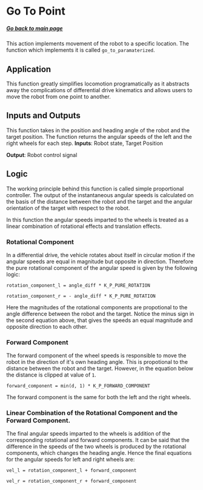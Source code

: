 # Go To Point
##### [Go back to main page](../../Documentation.md)

This action implements movement of the robot to a specific location. The function which implements it is called
`go_to_paramaterized`.

## Application
This function greatly simplifies locomotion programatically as it abstracts away the complications of differential
drive kinematics and allows users to move the robot from one point to another.

## Inputs and Outputs
This function takes in the position and heading angle of the robot and the target position.
The function returns the angular speeds of the left and the right wheels for each step.
__Inputs__: Robot state, Target Position

__Output__: Robot control signal

## Logic

The working principle behind this function is called simple proportional controller. The output of the instantaneous
angular speeds is calculated on the basis of the distance between the robot and the target and the angular orientation
of the target with respect to the robot. 

In this function the angular speeds imparted to the wheels is treated as a linear combination 
of rotational effects and translation effects.

### Rotational Component
In a differential drive, the vehicle rotates about itself in circular motion if the angular speeds are equal in magnitude
but opposite in direction. Therefore the pure rotational component of the angular speed is given by the following logic:

`rotation_component_l = angle_diff * K_P_PURE_ROTATION`

`rotation_component_r = - angle_diff * K_P_PURE_ROTATION`

Here the magnitudes of the rotational components are propotional to the angle difference between the robot and the target. Notice
the minus sign in the second equation above, that gives the speeds an equal magnitude and opposite direction to each other.

### Forward Component
The forward component of the wheel speeds is responsible to move the robot in the direction of it's own heading angle.
This is propotional to the distance between the robot and the target. However, in the equation below the distance is 
clipped at value of `1`.

`forward_component = min(d, 1) * K_P_FORWARD_COMPONENT`

The forward component is the same for both the left and the right wheels.

### Linear Combination of the Rotational Component and the Forward Component.
The final angular speeds imparted to the wheels is addition of the corresponding rotational and forward components. It can be
said that the difference in the speeds of the two wheels is produced by the rotational components, which changes the heading
angle. Hence the final equations for the angular speeds for left and right wheels are:

`vel_l = rotation_component_l + forward_component`

`vel_r = rotation_component_r + forward_component`


<!-- ![Go to point diagram](../Figures/.png) -->
